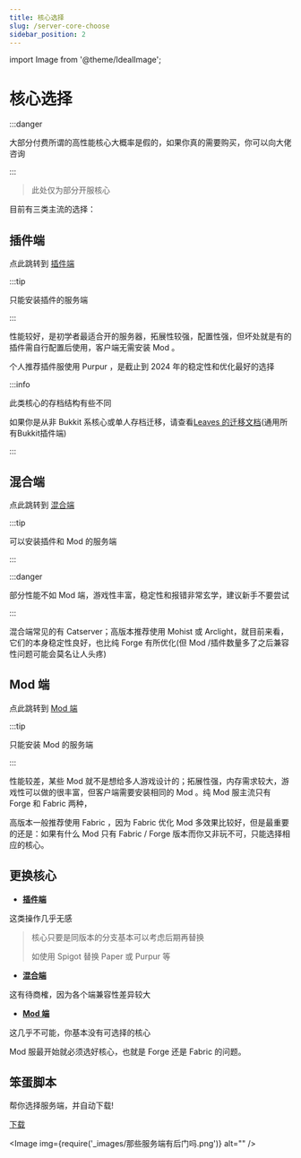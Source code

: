 ```yaml
---
title: 核心选择
slug: /server-core-choose
sidebar_position: 2
---
```


import Image from '@theme/IdealImage';

# 核心选择

:::danger

大部分付费所谓的高性能核心大概率是假的，如果你真的需要购买，你可以向大佬咨询

:::

> 此处仅为部分开服核心

目前有三类主流的选择：

## 插件端

点此跳转到 [插件端](plugin.md)

:::tip

只能安装插件的服务端

:::

性能较好，是初学者最适合开的服务器，拓展性较强，配置性强，但坏处就是有的插件需自行配置后使用，客户端无需安装 Mod 。

个人推荐插件服使用 Purpur ，是截止到 2024 年的稳定性和优化最好的选择

:::info

此类核心的存档结构有些不同

如果你是从非 Bukkit 系核心或单人存档迁移，请查看[Leaves 的迁移文档](https://docs.leavesmc.org/zh_Hans/leaves/guides/migration)(通用所有Bukkit插件端)

:::

## 混合端

点此跳转到 [混合端](hybrid.md)

:::tip

可以安装插件和 Mod 的服务端

:::

:::danger

部分性能不如 Mod 端，游戏性丰富，稳定性和报错非常玄学，建议新手不要尝试

:::

混合端常见的有 Catserver；高版本推荐使用 Mohist 或 Arclight，就目前来看，它们的本身稳定性良好，也比纯 Forge 有所优化(但 Mod /插件数量多了之后兼容性问题可能会莫名让人头疼)

## Mod 端

点此跳转到 [Mod 端](mod.md)

:::tip

只能安装 Mod 的服务端

:::

性能较差，某些 Mod 就不是想给多人游戏设计的；拓展性强，内存需求较大，游戏性可以做的很丰富，但客户端需要安装相同的 Mod 。纯 Mod 服主流只有 Forge 和 Fabric 两种，

高版本一般推荐使用 Fabric ，因为 Fabric 优化 Mod 多效果比较好，但是最重要的还是：如果有什么 Mod 只有 Fabric / Forge 版本而你又非玩不可，只能选择相应的核心。

## 更换核心

- **[插件端](plugin.md)**

这类操作几乎无感

> 核心只要是同版本的分支基本可以考虑后期再替换
>
> 如使用 Spigot 替换 Paper 或 Purpur 等

- **[混合端](hybrid.md)**

这有待商榷，因为各个端兼容性差异较大

- **[Mod 端](mod.md)**

这几乎不可能，你基本没有可选择的核心

Mod 服最开始就必须选好核心，也就是 Forge 还是 Fabric 的问题。

## 笨蛋脚本

帮你选择服务端，并自动下载!

[下载](https://script.8aka.org/select-server)

<Image img={require('_images/那些服务端有后门吗.png')} alt="" />
